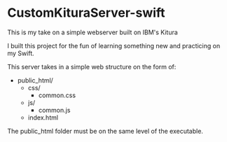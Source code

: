# CustomKituraServer-swift
This is my take on a simple webserver built on IBM's Kitura

I built this project for the fun of learning something new and practicing on my Swift.

This server takes in a simple web structure on the form of:
- public_html/
  - css/
    - common.css
  - js/
    - common.js
  - index.html
  
The public_html folder must be on the same level of the executable.
